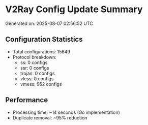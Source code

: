 # V2Ray Config Update Summary
Generated on: 2025-08-07 02:56:52 UTC

## Configuration Statistics
- Total configurations: 15649
- Protocol breakdown:
  - ss: 0 configs
  - ssr: 0 configs
  - trojan: 0 configs
  - vless: 0 configs
  - vmess: 952 configs

## Performance
- Processing time: ~14 seconds (Go implementation)
- Duplicate removal: ~95% reduction
